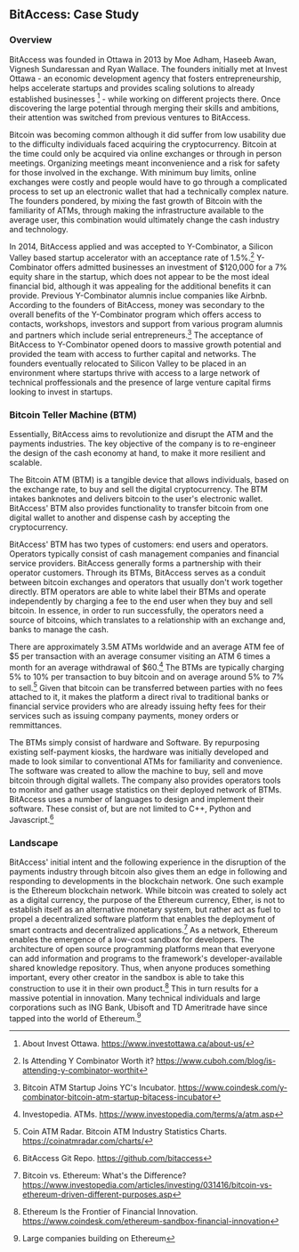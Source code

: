 ## BitAccess: Case Study

### Overview

BitAccess was founded in Ottawa in 2013 by Moe Adham, Haseeb Awan, Vignesh Sundaressan and Ryan Wallace. The founders initially met at Invest Ottawa - an economic development agency that fosters entrepreneurship, helps accelerate startups and provides scaling solutions to already established businesses [^1] - while working on different projects there. Once discovering the large potential through merging their skills and ambitions, their attention was switched from previous ventures to BitAccess. 

Bitcoin was becoming common although it did suffer from low usability due to the difficulty individuals faced acquiring the cryptocurrency. Bitcoin at the time could only be acquired via online exchanges or through in person meetings. Organizing meetings meant inconvenience and a risk for safety for those involved in the exchange. With minimum buy limits, online exchanges were costly and people would have to go through a complicated process to set up an electronic wallet that had a technically complex nature. The founders pondered, by mixing the fast growth of Bitcoin with the familiarity of ATMs, through making the infrastructure available to the average user, this combination would ultimately change the cash industry and technology.

In 2014, BitAccess applied and was accepted to Y-Combinator, a Silicon Valley based startup accelerator with an acceptance rate of 1.5%.[^2] Y-Combinator offers admitted businesses an investment of $120,000 for a 7% equity share in the startup, which does not appear to be the most ideal financial bid, although it was appealing for the additional benefits it can provide. Previous Y-Combinator alumnis inclue companies like Airbnb. According to the founders of BitAccess, money was secondary to the overall benefits of the Y-Combinator program which offers access to contacts, workshops, investors and support from various program alumnis and partners which include serial entrepreneurs.[^3] The acceptance of BitAccess to Y-Combinator opened doors to massive growth potential and provided the team with access to further capital and networks. The founders eventually relocated to Silicon Valley to be placed in an environment where startups thrive with access to a large network of technical proffessionals and the presence of large venture capital firms looking to invest in startups.


### Bitcoin Teller Machine (BTM)

Essentially, BitAccess aims to revolutionize and disrupt the ATM and the payments industries. The key objective of the company is to re-engineer the design of the cash economy at hand, to make it more resilient and scalable.

The Bitcoin ATM (BTM) is a tangible device that allows individuals, based on the exchange rate, to buy and sell the digital cryptocurrency. The BTM intakes banknotes and delivers bitcoin to the user's electronic wallet. BitAccess' BTM also provides functionality to transfer bitcoin from one digital wallet to another and dispense cash by accepting the cryptocurrency. 

BitAccess' BTM has two types of customers: end users and operators. Operators typically consist of cash management companies and financial service providers. BitAccess generally forms a partnership with their operator customers. Through its BTMs, BitAccess serves as a conduit between bitcoin exchanges and operators that usually don't work together directly. BTM operators are able to white label their BTMs and operate independently by charging a fee to the end user when they buy and sell bitcoin. In essence, in order to run successfully, the operators need a source of bitcoins, which translates to a relationship with an exchange and, banks to manage the cash.

There are approximately 3.5M ATMs worldwide and an average ATM fee of \$5 per transaction with an average consumer visiting an ATM 6 times a month for an average withdrawal of $60.[^4] The BTMs are typically charging 5% to 10% per transaction to buy bitcoin and on average around 5% to 7% to sell.[^5] Given that bitcoin can be transferred between parties with no fees attached to it, it makes the platform a direct rival to traditional banks or financial service providers who are already issuing hefty fees for their services such as issuing company payments, money orders or remmittances. 

The BTMs simply consist of hardware and Software. By repurposing existing self-payment kiosks, the hardware was initially developed and made to look similar to conventional ATMs for familiarity and convenience. The software was created to allow the machine to buy, sell and move bitcoin through digital wallets. The company also provides operators tools to monitor and gather usage statistics on their deployed network of BTMs. BitAccess uses a number of languages to design and implement their software. These consist of, but are not limited to C++, Python and Javascript.[^6]



### Landscape

BitAccess' initial intent and the following experience in the disruption of the payments industry through bitcoin also gives them an edge in following and responding to developments in the blockchain network. One such example is the Ethereum blockchain network. While bitcoin was created to solely act as a digital currency, the purpose of the Ethereum currency, Ether, is not to establish itself as an alternative monetary system, but rather act as fuel to propel a decentralized software platform that enables the deployment of smart contracts and decentralized applications.[^7] As a network, Ethereum enables the emergence of a low-cost sandbox for developers. The architecture of open source programming platforms mean that everyone can add information and programs to the framework's developer-available shared knowledge repository. Thus, when anyone produces something important, every other creator in the sandbox is able to take this construction to use it in their own product.[^8] This in turn results for a massive potential in innovation. Many technical individuals and large corporations such as ING Bank, Ubisoft and TD Ameritrade have since tapped into the world of Ethereum.[^9]














[^1]: About Invest Ottawa. https://www.investottawa.ca/about-us/
[^2]: Is Attending Y Combinator Worth it? https://www.cuboh.com/blog/is-attending-y-combinator-worthit
[^3]: Bitcoin ATM Startup Joins YC's Incubator. https://www.coindesk.com/y-combinator-bitcoin-atm-startup-bitacess-incubator
[^4]: Investopedia. ATMs. https://www.investopedia.com/terms/a/atm.asp
[^5]: Coin ATM Radar. Bitcoin ATM Industry Statistics Charts. https://coinatmradar.com/charts/
[^6]: BitAccess Git Repo. https://github.com/bitaccess
[^7]: Bitcoin vs. Ethereum: What's the Difference? https://www.investopedia.com/articles/investing/031416/bitcoin-vs-ethereum-driven-different-purposes.asp
[^8]: Ethereum Is the Frontier of Financial Innovation. https://www.coindesk.com/ethereum-sandbox-financial-innovation
[^9]: Large companies building on Ethereum